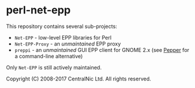 # perl-net-epp

This repository contains several sub-projects:

* `Net-EPP` - low-level EPP libraries for Perl
* `Net-EPP-Proxy` - an *unmaintained* EPP proxy
* `preppi` - an *unmaintained* GUI EPP client for GNOME 2.x (see [Pepper](gitlab.centralnic.com/centralnic/pepper) for a command-line alternative)

Only `Net-EPP` is still actively maintained.

Copyright (C) 2008-2017 CentralNic Ltd. All rights reserved.

